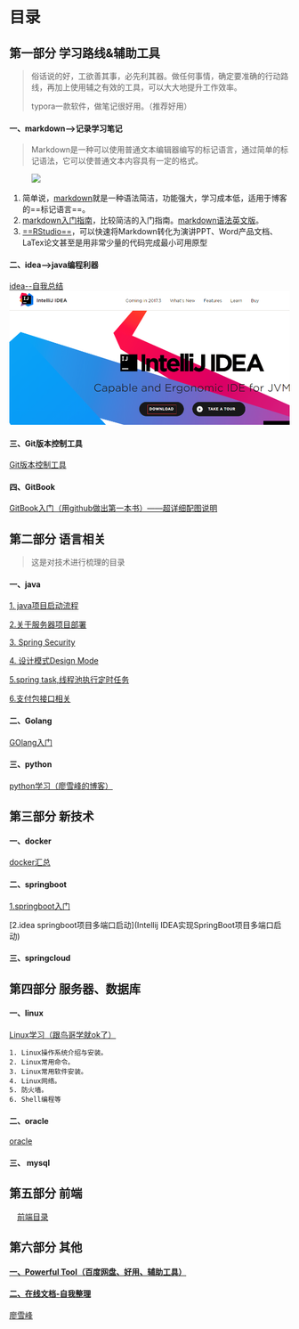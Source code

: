 # 目录
## 第一部分 学习路线&辅助工具
> 俗话说的好，工欲善其事，必先利其器。做任何事情，确定要准确的行动路线，再加上使用辅之有效的工具，可以大大地提升工作效率。
> 
> typora一款软件，做笔记很好用。（推荐好用）
#### 一、markdown-->记录学习笔记
> Markdown是一种可以使用普通文本编辑器编写的标记语言，通过简单的标记语法，它可以使普通文本内容具有一定的格式。

<html><div style="margin-left:40px">
<img src="https://timgsa.baidu.com/timg?image&quality=80&size=b9999_10000&sec=1511328559316&di=aca1b4fbff63213dec6bca91e91be350&imgtype=0&src=http%3A%2F%2Fwww.cncrk.com%2Fup%2F1409%2F201409090822177261.png"/></div></html>

1. 简单说，[markdown](http://www.appinn.com/markdown/index.html)就是一种语法简洁，功能强大，学习成本低，适用于博客的==标记语言==。
2. [markdown入门指南](http://www.jianshu.com/p/1e402922ee32/)，比较简洁的入门指南。[markdown语法英文版](https://daringfireball.net/projects/markdown/syntax)。
3. [==RStudio==](https://www.rstudio.com/products/rstudio/download/)，可以快速将Markdown转化为演讲PPT、Word产品文档、LaTex论文甚至是用非常少量的代码完成最小可用原型



#### 二、idea-->java编程利器

[idea--自我总结![image](https://github.com/chenjxJava/photos/blob/master/idea/20171121144825.png?raw=true)](https://github.com/chenjxJava/study/blob/master/idea/idea--%E8%87%AA%E6%88%91%E6%80%BB%E7%BB%93.md)



#### 三、Git版本控制工具

[Git版本控制工具](https://github.com/chenjxJava/study/blob/master/Experience/md/Git%E7%89%88%E6%9C%AC%E6%8E%A7%E5%88%B6%E5%B7%A5%E5%85%B7.md)



#### 四、GitBook

[GitBook入门（用github做出第一本书）——超详细配图说明](https://blog.csdn.net/hk2291976/article/details/51173850)



## 第二部分 语言相关

> 这是对技术进行梳理的目录

#### 一、java

[1. java项目启动流程](https://github.com/chenjxJava/study/blob/master/Experience/md/java/%E9%A1%B9%E7%9B%AE%E5%90%AF%E5%8A%A8%E6%B5%81%E7%A8%8B.md)　

[2.关于服务器项目部署](https://github.com/chenjxJava/study/blob/master/Experience/md/deploy/deploy.md)

[3. Spring Security](https://github.com/chenjxJava/study/blob/master/Experience/md/java/Spring-Security.md)

[4. 设计模式Design Mode](https://github.com/chenjxJava/study/blob/master/Experience/md/DesignMode/Design%20Mode.md)

[5.spring task,线程池执行定时任务](https://github.com/chenjxJava/study/blob/master/Experience/springboot/Springboot%E4%BD%BF%E7%94%A8task.md)

[6.支付包接口相关](https://github.com/chenjxJava/study/blob/master/module/%E6%94%AF%E4%BB%98%E5%AE%9D/%E6%94%AF%E4%BB%98%E5%AE%9D%E6%8E%A5%E5%8F%A3.md)



#### 二、Golang

[GOlang入门](https://github.com/chenjxJava/study/blob/master/Experience/bigdata/go/go.md)

#### 三、python

[python学习（廖雪峰的博客）](https://www.liaoxuefeng.com/wiki/0014316089557264a6b348958f449949df42a6d3a2e542c000)



## 第三部分 新技术

#### 一、docker

[docker汇总](https://github.com/chenjxJava/study/blob/master/Experience/docker/docker%E7%9B%B8%E5%85%B3.md)

#### 二、springboot

[1.springboot入门](https://github.com/chenjxJava/study/blob/master/Experience/springboot/spring%E5%85%A5%E9%97%A8.md)

[2.idea springboot项目多端口启动](Intellij IDEA实现SpringBoot项目多端口启动)

#### 三、springcloud

## 第四部分 服务器、数据库

#### 一、linux

[Linux学习（跟鸟哥学就ok了）](http://linux.vbird.org/linux_basic/)

```tex
1. Linux操作系统介绍与安装。
2. Linux常用命令。
3. Linux常用软件安装。
4. Linux网络。
5. 防火墙。
6. Shell编程等
```
#### 二、oracle
[oracle](https://github.com/chenjxJava/study/blob/master/Experience/md/db/oracle.md)
#### 三、 mysql



## 第五部分 前端
　[前端目录](https://github.com/chenjxJava/study/blob/master/%E5%89%8D%E7%AB%AF/%E5%89%8D%E7%AB%AF%E7%9B%AE%E5%BD%95.md)

## 第六部分 其他 
#### [一、Powerful Tool（百度网盘、好用、辅助工具）](https://github.com/chenjxJava/study/blob/master/Experience/md/Powerful%20Tool%EF%BC%88%E7%99%BE%E5%BA%A6%E7%BD%91%E7%9B%98%E3%80%81%E5%A5%BD%E7%94%A8%E3%80%81%E8%BE%85%E5%8A%A9%E5%B7%A5%E5%85%B7%EF%BC%89.md)
#### [二、在线文档-自我整理](https://github.com/chenjxJava/study/blob/master/Experience/md/%E5%9C%A8%E7%BA%BF%E6%96%87%E6%A1%A3.md)


[廖雪峰](https://www.liaoxuefeng.com/)






